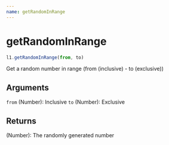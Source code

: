 ```yaml
---
name: getRandomInRange
---
```


# getRandomInRange

```javascript
l1.getRandomInRange(from, to)
```

Get a random number in range (from (inclusive) - to (exclusive))

## Arguments

`from` (Number): Inclusive
`to` (Number): Exclusive

## Returns

(Number): The randomly generated number
